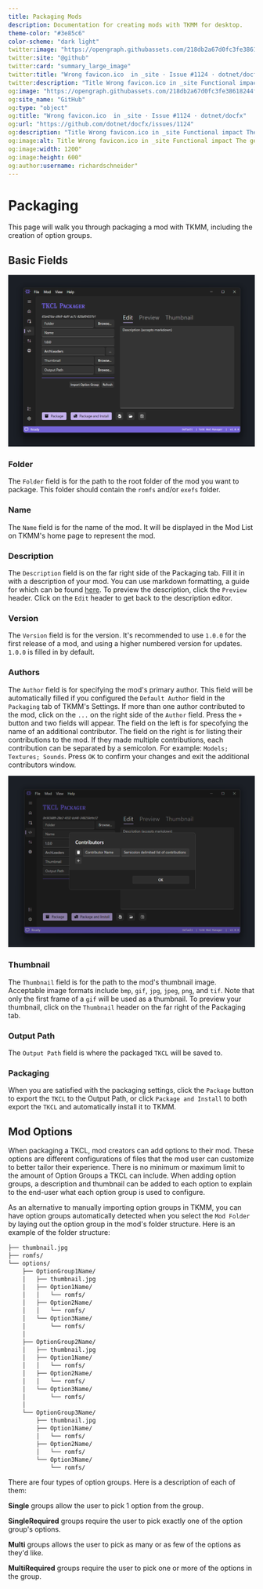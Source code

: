 ```yaml
---
title: Packaging Mods
description: Documentation for creating mods with TKMM for desktop.
theme-color: "#3e85c6"
color-scheme: "dark light"
twitter:image: "https://opengraph.githubassets.com/218db2a67d0fc3fe38618244f4657164b9d51785a2f5051e65a291c2d0c52710/dotnet/docfx/issues/1124"
twitter:site: "@github"
twitter:card: "summary_large_image"
twitter:title: "Wrong favicon.ico  in _site · Issue #1124 · dotnet/docfx"
twitter:description: "Title Wrong favicon.ico in _site Functional impact The generated _site contains the wrong favicon.ico when _appFaviconPath is specified in docfx.json. Minimal repro steps Add your own favicon.ico t..."
og:image: "https://opengraph.githubassets.com/218db2a67d0fc3fe38618244f4657164b9d51785a2f5051e65a291c2d0c52710/dotnet/docfx/issues/1124"
og:site_name: "GitHub"
og:type: "object"
og:title: "Wrong favicon.ico  in _site · Issue #1124 · dotnet/docfx"
og:url: "https://github.com/dotnet/docfx/issues/1124"
og:description: "Title Wrong favicon.ico in _site Functional impact The generated _site contains the wrong favicon.ico when _appFaviconPath is specified in docfx.json. Minimal repro steps Add your own favicon.ico t..."
og:image:alt: Title Wrong favicon.ico in _site Functional impact The generated _site contains the wrong favicon.ico when _appFaviconPath is specified in docfx.json. Minimal repro steps Add your own favicon.ico t..."
og:image:width: 1200"
og:image:height: 600"
og:author:username: richardschneider"
---
```


# Packaging

This page will walk you through packaging a mod with TKMM, including the creation of option groups.

## Basic Fields

<p>
    <img width="650" src="./images/PackageMods_01_01.png">
</p>

### Folder

The `Folder` field is for the path to the root folder of the mod you want to package. This folder should contain the `romfs` and/or `exefs` folder.

### Name

The `Name` field is for the name of the mod. It will be displayed in the Mod List on TKMM's home page to represent the mod.

### Description

The `Description` field is on the far right side of the Packaging tab. Fill it in with a description of your mod. You can use markdown formatting, a guide for which can be found [here](https://www.markdownguide.org/basic-syntax/). To preview the description, click the `Preview` header. Click on the `Edit` header to get back to the description editor.

### Version

The `Version` field is for the version. It's recommended to use `1.0.0` for the first release of a mod, and using a higher numbered version for updates. `1.0.0` is filled in by default.

### Authors

The `Author` field is for specifying the mod's primary author. This field will be automatically filled if you configured the `Default Author` field in the `Packaging` tab of TKMM's Settings. If more than one author contributed to the mod, click on the `...` on the right side of the `Author` field. Press the `+` button and two fields will appear. The field on the left is for specofying the name of an additional contributor. The field on the right is for listing their contributions to the mod. If they made multiple contributions, each contribution can be separated by a semicolon. For example: `Models; Textures; Sounds`. Press `OK` to confirm your changes and exit the additional contributors window.

<p>
    <img width="650" src="./images/PackageMods_01_02.png">
</p>

### Thumbnail

The `Thumbnail` field is for the path to the mod's thumbnail image. Acceptable image formats include `bmp`, `gif`, `jpg`, `jpeg`, `png`, and `tif`. Note that only the first frame of a `gif` will be used as a thumbnail. To preview your thumbnail, click on the `Thumbnail` header on the far right of the Packaging tab.

### Output Path

The `Output Path` field is where the packaged `TKCL` will be saved to.

### Packaging

 When you are satisfied with the packaging settings, click the `Package` button to export the `TKCL` to the Output Path, or click `Package and Install` to both export the `TKCL` and automatically install it to TKMM.


 ## Mod Options

When packaging a TKCL, mod creators can add options to their mod. These options are different configurations of files that the mod user can customize to better tailor their experience. There is no minimum or maximum limit to the amount of Option Groups a TKCL can include. When adding option groups, a description and thumbnail can be added to each option to explain to the end-user what each option group is used to configure. 

As an alternative to manually importing option groups in TKMM, you can have option groups automatically detected when you select the `Mod Folder` by laying out the option group in the mod's folder structure. Here is an example of the folder structure:

```
├── thumbnail.jpg
├── romfs/
└── options/
    ├── OptionGroup1Name/
    │   ├── thumbnail.jpg
    │   ├── Option1Name/
    │   │   └── romfs/
    │   ├── Option2Name/
    │   │   └── romfs/
    │   └── Option3Name/
    │       └── romfs/
    │
    ├── OptionGroup2Name/
    │   ├── thumbnail.jpg
    │   ├── Option1Name/
    │   │   └── romfs/
    │   ├── Option2Name/
    │   │   └── romfs/
    │   └── Option3Name/
    │       └── romfs/
    │
    └── OptionGroup3Name/
        ├── thumbnail.jpg
        ├── Option1Name/
        │   └── romfs/
        ├── Option2Name/
        │   └── romfs/
        └── Option3Name/
            └── romfs/
```

There are four types of option groups. Here is a description of each of them:

**Single**  groups allow the user to pick 1 option from the group.

**SingleRequired** groups require the user to pick exactly one of the option group's options.

**Multi** groups allows the user to pick as many or as few of the options as they'd like.

**MultiRequired** groups require the user to pick one or more of the options in the group.